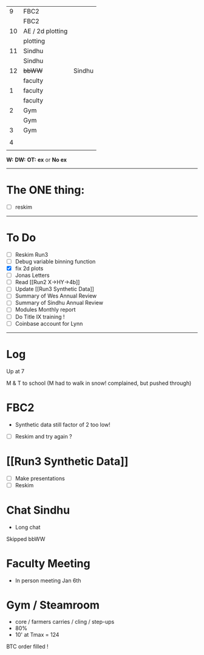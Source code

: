 
|     |                  |        |
| --- | ---------------- | ------ |
| 9   | FBC2             |        |
|     | FBC2             |        |
| 10  | AE / 2d plotting |        |
|     | plotting         |        |
| 11  | Sindhu           |        |
|     | Sindhu           |        |
| 12  | ~~bbWW~~         | Sindhu |
|     | faculty          |        |
| 1   | faculty          |        |
|     | faculty          |        |
| 2   | Gym              |        |
|     | Gym              |        |
| 3   | Gym              |        |
|     |                  |        |
| 4   |                  |        |
|     |                  |        |

**W:**
**DW:**
**OT:**
**ex** or **No ex**

---
# The ONE thing: 
- [ ] reskim

---
# To Do

- [ ] Reskim Run3
- [ ] Debug variable binning function
- [x] fix 2d plots
- [ ] Jonas Letters
- [ ] Read [[Run2 X->HY->4b]]
- [ ] Update [[Run3 Synthetic Data]]
- [ ] Summary of Wes Annual Review
- [ ] Summary of Sindhu Annual Review
- [ ] Modules Monthly report
- [ ] Do Title IX training !
- [ ] Coinbase account for Lynn

---

# Log

Up at 7 

M & T to school (M had to walk in snow! complained, but pushed through)

# FBC2
- Synthetic data still factor of 2 too low!
- [ ] Reskim and try again ? 

# [[Run3 Synthetic Data]]
- [ ] Make presentations
- [ ] Reskim

# Chat Sindhu
- Long chat 

Skipped bbWW

# Faculty Meeting
- In person meeting Jan 6th

# Gym / Steamroom
- core / farmers carries / cling / step-ups
- 80% 
- 10' at Tmax = 124

BTC order filled ! 